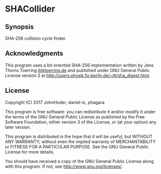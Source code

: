 SHACollider
===========

## Synopsis
SHA-256 collision cycle finder.


Acknowledgments
---------------

This program uses a bit-oriented SHA-256 implementation written by Jens Thoms Toerring <jt@toerring.de> and published under GNU General Public License version 2 at <http://users.physik.fu-berlin.de/~jtt/sha_digest.html>.


License
-------

Copyright (C) 2017 JohnHoder, daniel-lc, phagara

This program is free software: you can redistribute it and/or modify
it under the terms of the GNU General Public License as published by
the Free Software Foundation, either version 3 of the License, or
(at your option) any later version.

This program is distributed in the hope that it will be useful,
but WITHOUT ANY WARRANTY; without even the implied warranty of
MERCHANTABILITY or FITNESS FOR A PARTICULAR PURPOSE.  See the
GNU General Public License for more details.

You should have received a copy of the GNU General Public License
along with this program. If not, see <http://www.gnu.org/licenses/>.
